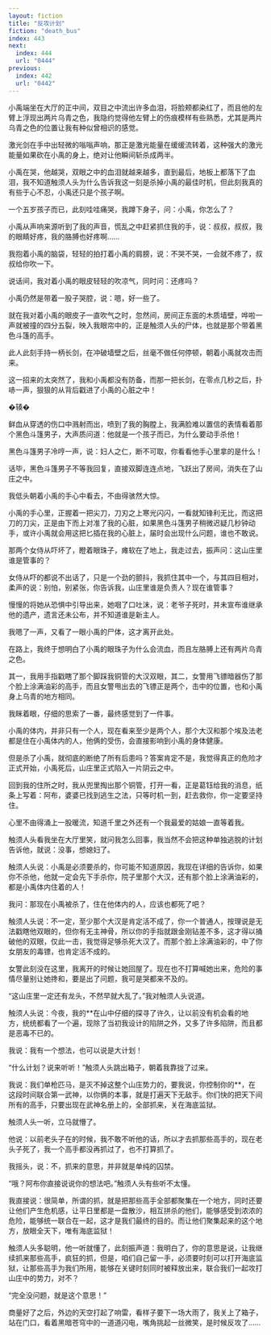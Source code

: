 ```yaml
---
layout: fiction
title: "反攻计划"
fiction: "death_bus"
index: 443
next:
  index: 444
  url: "0444"
previous:
  index: 442
  url: "0442"
---
```

小禹端坐在大厅的正中间，双目之中流出许多血泪，将脸颊都染红了，而且他的左臂上浮现出两片乌青之色，我隐约觉得他左臂上的伤痕模样有些熟悉，尤其是两片乌青之色的位置让我有种似曾相识的感觉。

激光剑在手中出轻微的嗡嗡声响，那正是激光能量在缓缓流转着，这种强大的激光能量如果砍在小禹的身上，绝对让他瞬间斩杀成两半。

小禹在哭，他越哭，双眼之中的血泪就越来越多，直到最后，地板上都落下了血泪，我不知道触须人头为什么告诉我这一刻是杀掉小禹的最佳时机，但此刻我真的有些于心不忍，小禹还只是个孩子啊。

一个五岁孩子而已，此刻哇哇痛哭，我蹲下身子，问：小禹，你怎么了？

小禹从声响来源听到了我的声音，慌乱之中赶紧抓住我的手，说：叔叔，叔叔，我的眼睛好疼，我的胳膊也好疼啊……

我抱着小禹的脑袋，轻轻的拍打着小禹的肩膀，说：不哭不哭，一会就不疼了，叔叔给你吹一下。

说话间，我对着小禹的眼皮轻轻的吹凉气，同时问：还疼吗？

小禹仍然是带着一股子哭腔，说：嗯，好一些了。

就在我对着小禹的眼皮子一直吹气之时，忽然间，房间正东面的木质墙壁，哗啦一声就被撞的四分五裂，映入我眼帘中的，正是触须人头的尸体，也就是那个带着黑色斗篷的高手。

此人此刻手持一柄长剑，在冲破墙壁之后，丝毫不做任何停顿，朝着小禹就攻击而来。

这一招来的太突然了，我和小禹都没有防备，而那一把长剑，在零点几秒之后，扑哧一声，狠狠的从背后戳进了小禹的心脏之中！

�辏�

鲜血从穿透的伤口中溅射而出，喷到了我的胸膛上，我满脸难以置信的表情看着那个黑色斗篷男子，大声质问道：他就是一个孩子而已，为什么要动手杀他！

黑色斗篷男子冷哼一声，说：妇人之仁，断不可取，你看看他手心里拿的是什么！

话毕，黑色斗篷男子不等我回复，直接双脚连连点地，飞跃出了房间，消失在了山庄之中。

我低头朝着小禹的手心中看去，不由得骇然大惊。

小禹的手心里，正握着一把尖刀，刀刃之上寒光闪闪，一看就知锋利无比，而这把刀的刀尖，正是由下而上对准了我的心脏，如果黑色斗篷男子稍微迟疑几秒钟动手，或许小禹就会用这把匕插在我的心脏上，届时会出现什么问题，谁也不敢说。

那两个女侍从吓坏了，瞪着眼珠子，瘫软在了地上，我走过去，振声问：这山庄里谁是管事的？

女侍从吓的都说不出话了，只是一个劲的颤抖，我抓住其中一个，与其四目相对，柔声的说：别怕，别紧张，你告诉我，山庄里谁是负责人？现在谁管事？

慢慢的将她从恐惧中引导出来，她咽了口吐沫，说：老爷子死时，并未宣布谁继承他的遗产，遗言还未公布，并不知道谁是新主人。

我嗯了一声，又看了一眼小禹的尸体，这才离开此处。

在路上，我终于想明白了小禹的眼珠子为什么会流血，而且左胳膊上还有两片乌青之色。

其一，我用手指戳瞎了那个脚踩我铜管的大汉双眼，其二，女警用飞镖暗器伤了那个脸上涂满油彩的高手，而且女警甩出去的飞镖正是两个，击中的位置，也和小禹身上乌青的地方相同。

我眯着眼，仔细的思索了一番，最终感觉到了一件事。

小禹的体内，并非只有一个人，现在看来至少是两个人，那个大汉和那个埃及法老都是住在小禹体内的人，他俩的受伤，会直接影响到小禹的身体健康。

但是杀了小禹，就彻底的断绝了所有后患吗？答案肯定不是，我觉得真正的危险才正式开始，小禹死后，山庄里正式陷入一片阴云之中。

回到我的住所之时，我从兜里掏出那个铜管，打开一看，正是葛钰给我的消息，纸条上写着：阿布，婆婆已找到逃生之法，只等时机一到，赶去救你，你一定要坚持住。

心里不由得涌上一股暖流，知道千里之外还有一个我最爱的姑娘一直等着我。

触须人头看我坐在大厅里笑，就问我怎么回事，我当然不会把这种单独逃脱的计划告诉他，就说：没事，想媳妇了。

触须人头说：小禹是必须要杀的，你可能不知道原因，我现在详细的告诉你，如果你不杀他，他就一定会先下手杀你，院子里那个大汉，还有那个脸上涂满油彩的，都是小禹体内住着的人！

我问：那现在小禹被杀了，住在他体内的人，应该也都死了吧？

触须人头说：不一定，至少那个大汉是肯定活不成了，你一个普通人，按理说是无法戳瞎他双眼的，但你有无主神骨，所以你的手指就跟金刚钻差不多，这才得以捅破他的双眼，仅此一击，我觉得足够杀死大汉了。而那个脸上涂满油彩的，中了你女朋友的毒镖，也肯定活不成的。

女警此刻没在这里，我离开的时候让她回屋了。现在也不打算喊她出来，危险的事情尽量别让她搀和，要是出了问题，我可是哭都来不及的。

“这山庄里一定还有龙头，不然早就大乱了。”我对触须人头说道。

触须人头说：今夜，我的**在山中仔细的探寻了许久，让以前没有机会看的地方，统统都看了一个遍，现除了当初我设计的陷阱之外，又多了许多陷阱，而且都是恶毒不已的。

我说：我有一个想法，也可以说是大计划！

“什么计划？说来听听！”触须人头跳出箱子，朝着我靠拢了过来。

我说：我们单枪匹马，是灭不掉这整个山庄势力的，要我说，你控制你的**，在这段时间联合第一武神，以你俩的本事，就是打遍天下无敌手。你们快的把天下间所有的高手，只要出现在武神名册上的，全部抓来，关在海底监狱。

触须人头一听，立马就懵了。

他说：以前老头子在的时候，我不敢不听他的话，所以才去抓那些高手的，现在老头子死了，我一个高手都没再抓过了，也不打算抓了。

我摇头，说：不，抓来的意思，并非就是单纯的囚禁。

“哦？阿布你直接说说你的想法吧。”触须人头有些听不太懂。

我直接说：很简单，所谓的抓，就是把那些高手全部都聚集在一个地方，同时还要让他们产生危机感，让平日里都是一盘散沙，相互拼杀的他们，能够感受到浓浓的危险，能够统一联合在一起，这才是我们最终的目的。而让他们聚集起来的这个地方，放眼全天下，唯有海底监狱！

触须人头多聪明，他一听就懂了，此刻振声道：我明白了，你的意思是说，让我继续抓来那些高手，疯狂的抓，但是，咱们自己留一手，必须要时刻可以打开海底监狱，让那些高手为我们所用，能够在关键时刻同时被释放出来，联合我们一起攻打山庄中的势力，对不？

“完全没问题，就是这个意思！”

商量好了之后，外边的天空打起了响雷，看样子要下一场大雨了，我关上了箱子，站在门口，看着黑暗苍穹中的一道道闪电，嘴角挑起一丝微笑，是时候反攻了……